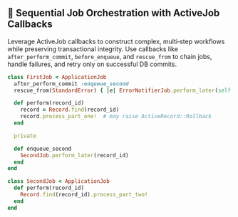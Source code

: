 ## 🔄 Sequential Job Orchestration with ActiveJob Callbacks

Leverage ActiveJob callbacks to construct complex, multi‐step workflows while preserving transactional integrity. Use callbacks like `after_perform_commit`, `before_enqueue`, and `rescue_from` to chain jobs, handle failures, and retry only on successful DB commits.

```ruby
class FirstJob < ApplicationJob
  after_perform_commit :enqueue_second
  rescue_from(StandardError) { |e| ErrorNotifierJob.perform_later(self.job_id, e.message) }

  def perform(record_id)
    record = Record.find(record_id)
    record.process_part_one!  # may raise ActiveRecord::Rollback
  end

  private

  def enqueue_second
    SecondJob.perform_later(record_id)
  end
end

class SecondJob < ApplicationJob
  def perform(record_id)
    Record.find(record_id).process_part_two!
  end
end
```
